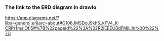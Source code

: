 ### The link to the ERD disgram in drawio

https://app.diagrams.net/?libs=general;er&src=about#G106JMSDoJ9kh5_kFV4_K-CRPr1msIOfj5#%7B%22pageId%22%3A%22R2lEEEUBdFMjLlhIrx00%22%7D
